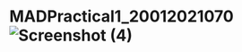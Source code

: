 # MADPractical1_20012021070![Screenshot (4)](https://user-images.githubusercontent.com/110805950/183351313-0c4a0e59-074e-4cb6-8a74-9d609f310677.png)

